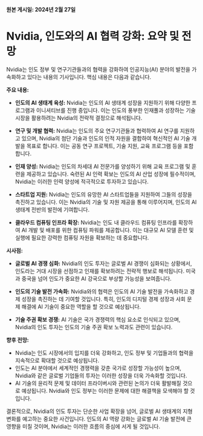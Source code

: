 **원본 게시일: 2024년 2월 27일**

# Nvidia, 인도와의 AI 협력 강화: 요약 및 전망

Nvidia는 인도 정부 및 연구기관들과의 협력을 강화하여 인공지능(AI) 분야의 발전을 가속화하고 있다는 내용의 기사입니다.  핵심 내용은 다음과 같습니다.

**주요 내용:**

* **인도의 AI 생태계 육성:** Nvidia는 인도의 AI 생태계 성장을 지원하기 위해 다양한 프로그램과 이니셔티브를 진행 중입니다.  이는 인도의 풍부한 인재풀과 성장하는 기술 시장을 활용하려는 Nvidia의 전략적 결정으로 해석됩니다.

* **연구 및 개발 협력:**  Nvidia는 인도의 주요 연구기관들과 협력하여 AI 연구를 지원하고 있으며,  Nvidia의 첨단 기술과 인도의 인적 자원을 결합하여 혁신적인 AI 기술 개발을 목표로 합니다.  이는 공동 연구 프로젝트, 기술 지원, 교육 프로그램 등을 포함합니다.

* **인재 양성:**  Nvidia는 인도의 차세대 AI 전문가를 양성하기 위해 교육 프로그램 및 훈련을 제공하고 있습니다.  숙련된 AI 인력 확보는 인도의 AI 산업 성장에 필수적이며, Nvidia는 이러한 인력 양성에 적극적으로 투자하고 있습니다.

* **스타트업 지원:**  Nvidia는 인도의 유망한 AI 스타트업들을 지원하여 그들의 성장을 촉진하고 있습니다.  이는 Nvidia의 기술 및 자원 제공을 통해 이루어지며, 인도의 AI 생태계 전반의 발전에 기여합니다.

* **클라우드 컴퓨팅 인프라 확장:**  Nvidia는 인도 내 클라우드 컴퓨팅 인프라를 확장하여 AI 개발 및 배포를 위한 컴퓨팅 파워를 제공합니다.  이는 대규모 AI 모델 훈련 및 실행에 필요한 강력한 컴퓨팅 자원을 확보하는 데 중요합니다.


**시사점:**

* **글로벌 AI 경쟁 심화:**  Nvidia의 인도 투자는 글로벌 AI 경쟁이 심화되는 상황에서, 인도라는 거대 시장을 선점하고 인재를 확보하려는 전략적 행보로 해석됩니다.  미국과 중국을 넘어 인도가 중요한 AI 강국으로 부상할 가능성을 보여줍니다.

* **인도의 기술 발전 가속화:**  Nvidia와의 협력은 인도의 AI 기술 발전을 가속화하고 경제 성장을 촉진하는 데 기여할 것입니다.  특히, 인도의 디지털 경제 성장과 사회 문제 해결에 AI 기술이 중요한 역할을 할 것으로 예상됩니다.

* **기술 주권 확보 경쟁:**  AI 기술은 국가 경쟁력의 핵심 요소로 인식되고 있으며,  Nvidia의 인도 투자는 인도의 기술 주권 확보 노력과도 관련이 있습니다.


**향후 전망:**

* Nvidia는 인도 시장에서의 입지를 더욱 강화하고,  인도 정부 및 기업들과의 협력을 지속적으로 확대할 것으로 예상됩니다.
* 인도는 AI 분야에서 세계적인 경쟁력을 갖춘 국가로 성장할 가능성이 높으며,  Nvidia와 같은 글로벌 기업들의 투자는 이러한 성장을 더욱 가속화할 것입니다.
* AI 기술의 윤리적 문제 및 데이터 프라이버시와 관련된 논의가 더욱 활발해질 것으로 예상됩니다.  Nvidia와 인도 정부는 이러한 문제에 대한 해결책을 모색해야 할 것입니다.


결론적으로, Nvidia의 인도 투자는 단순한 사업 확장을 넘어, 글로벌 AI 생태계의 지형 변화를 예고하는 중요한 사건입니다. 인도의 AI 역량 강화는 글로벌 AI 기술 발전에 큰 영향을 미칠 것이며,  Nvidia는 이러한 흐름의 중심에 서게 될 것입니다.